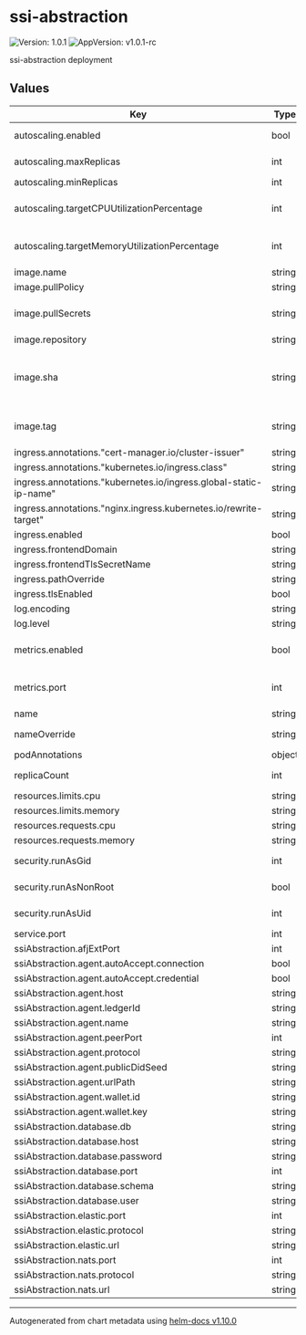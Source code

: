 # ssi-abstraction

![Version: 1.0.1](https://img.shields.io/badge/Version-1.0.1-informational?style=flat-square) ![AppVersion: v1.0.1-rc](https://img.shields.io/badge/AppVersion-v1.0.1--rc-informational?style=flat-square)

ssi-abstraction deployment

## Values

| Key                                                               | Type   | Default                              | Description                                                    |
| ----------------------------------------------------------------- | ------ | ------------------------------------ | -------------------------------------------------------------- |
| autoscaling.enabled                                               | bool   | `false`                              | Enable autoscaling                                             |
| autoscaling.maxReplicas                                           | int    | `3`                                  | Maximum replicas                                               |
| autoscaling.minReplicas                                           | int    | `1`                                  | Minimum replicas                                               |
| autoscaling.targetCPUUtilizationPercentage                        | int    | `70`                                 | CPU target for autoscaling trigger                             |
| autoscaling.targetMemoryUtilizationPercentage                     | int    | `70`                                 | Memory target for autoscaling trigger                          |
| image.name                                                        | string | `"gaiax/ssi-abstraction"`            | Image name                                                     |
| image.pullPolicy                                                  | string | `"IfNotPresent"`                     | Image pull policy                                              |
| image.pullSecrets                                                 | string | `"deployment-key-light"`             | Image pull secret when internal image is used                  |
| image.repository                                                  | string | `"eu.gcr.io/vrgn-infra-prj"`         |                                                                |
| image.sha                                                         | string | `""`                                 | Image sha, usually generated by the CI Uses image.tag if empty |
| image.tag                                                         | string | `""`                                 | Image tag Uses .Chart.AppVersion if empty                      |
| ingress.annotations."cert-manager.io/cluster-issuer"              | string | `"letsencrypt-production-http"`      |                                                                |
| ingress.annotations."kubernetes.io/ingress.class"                 | string | `"nginx"`                            |                                                                |
| ingress.annotations."kubernetes.io/ingress.global-static-ip-name" | string | `"dev-light-public"`                 |                                                                |
| ingress.annotations."nginx.ingress.kubernetes.io/rewrite-target"  | string | `"/$2"`                              |                                                                |
| ingress.enabled                                                   | bool   | `true`                               |                                                                |
| ingress.frontendDomain                                            | string | `"gaiax.vereign.com"`                |                                                                |
| ingress.frontendTlsSecretName                                     | string | `"cert-manager-tls"`                 |                                                                |
| ingress.pathOverride                                              | string | `"didcomm"`                          |                                                                |
| ingress.tlsEnabled                                                | bool   | `true`                               |                                                                |
| log.encoding                                                      | string | `"json"`                             |                                                                |
| log.level                                                         | string | `"INFO"`                             |                                                                |
| metrics.enabled                                                   | bool   | `true`                               | Enable prometheus metrics                                      |
| metrics.port                                                      | int    | `2112`                               | Port for prometheus metrics                                    |
| name                                                              | string | `"ssi-abstraction"`                  | Application name                                               |
| nameOverride                                                      | string | `""`                                 | Ovverwrites application name                                   |
| podAnnotations                                                    | object | `{}`                                 |                                                                |
| replicaCount                                                      | int    | `1`                                  | Default number of instances to start                           |
| resources.limits.cpu                                              | string | `"150m"`                             |                                                                |
| resources.limits.memory                                           | string | `"512Mi"`                            |                                                                |
| resources.requests.cpu                                            | string | `"25m"`                              |                                                                |
| resources.requests.memory                                         | string | `"64Mi"`                             |                                                                |
| security.runAsGid                                                 | int    | `0`                                  | Group used by the apps                                         |
| security.runAsNonRoot                                             | bool   | `false`                              | by default, apps run as non-root                               |
| security.runAsUid                                                 | int    | `0`                                  | User used by the apps                                          |
| service.port                                                      | int    | `3009`                               |                                                                |
| ssiAbstraction.afjExtPort                                         | int    | `3010`                               |                                                                |
| ssiAbstraction.agent.autoAccept.connection                        | bool   | `true`                               |                                                                |
| ssiAbstraction.agent.autoAccept.credential                        | bool   | `true`                               |                                                                |
| ssiAbstraction.agent.host                                         | string | `"gaiax.vereign.com"`                |                                                                |
| ssiAbstraction.agent.ledgerId                                     | string | `"ID_UNION"`                         |                                                                |
| ssiAbstraction.agent.name                                         | string | `"ssi-abstraction-agent"`            |                                                                |
| ssiAbstraction.agent.peerPort                                     | int    | `443`                                |                                                                |
| ssiAbstraction.agent.protocol                                     | string | `"http"`                             |                                                                |
| ssiAbstraction.agent.publicDidSeed                                | string | `"6b8b882e2618fa5d45ee7229ca880083"` |                                                                |
| ssiAbstraction.agent.urlPath                                      | string | `"/ocm/didcomm"`                     |                                                                |
| ssiAbstraction.agent.wallet.id                                    | string | `"ssi-wallet-id"`                    |                                                                |
| ssiAbstraction.agent.wallet.key                                   | string | `"ssi-wallet-key"`                   |                                                                |
| ssiAbstraction.database.db                                        | string | `"postgres"`                         |                                                                |
| ssiAbstraction.database.host                                      | string | `"postgresql.infra"`                 |                                                                |
| ssiAbstraction.database.password                                  | string | `"password"`                         |                                                                |
| ssiAbstraction.database.port                                      | int    | `5432`                               |                                                                |
| ssiAbstraction.database.schema                                    | string | `"proof"`                            |                                                                |
| ssiAbstraction.database.user                                      | string | `"root"`                             |                                                                |
| ssiAbstraction.elastic.port                                       | int    | `9200`                               |                                                                |
| ssiAbstraction.elastic.protocol                                   | string | `"http"`                             |                                                                |
| ssiAbstraction.elastic.url                                        | string | `"elasticsearch"`                    |                                                                |
| ssiAbstraction.nats.port                                          | int    | `4222`                               |                                                                |
| ssiAbstraction.nats.protocol                                      | string | `"nats"`                             |                                                                |
| ssiAbstraction.nats.url                                           | string | `"nats"`                             |                                                                |

---

Autogenerated from chart metadata using [helm-docs v1.10.0](https://github.com/norwoodj/helm-docs/releases/v1.10.0)
